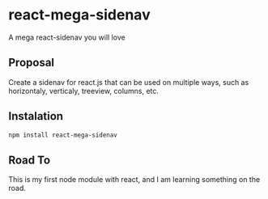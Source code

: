 # react-mega-sidenav
A mega react-sidenav you will love

## Proposal

Create a sidenav for react.js that can be used on multiple ways, such as horizontaly, verticaly, treeview, columns, etc.

## Instalation

```sh
npm install react-mega-sidenav
```

## Road To

This is my first node module with react, and I am learning something on the road.

